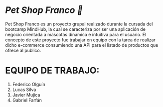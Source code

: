<h1><i>Pet Shop Franco 🐶</i></h1>

<p>Pet Shop Franco es un proyecto grupal realizado durante la cursada del bootcamp MindHub, la cual se caracteriza por ser una aplicación de negocio orientada a mascotas dinamica e intuitiva para el usuario. El concepto de este proyecto fue trabajar en equipo con la tarea de realizar dicho e-commerce consumiendo una API para el listado de productos que ofrece al publico.</p>

<h1>EQUIPO DE TRABAJO:</h1>

1. Federico Olguín
2. Lucas Silva
3. Javier Mujica
4. Gabriel Farfán
